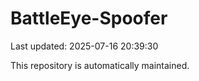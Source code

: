 # BattleEye-Spoofer

Last updated: 2025-07-16 20:39:30

This repository is automatically maintained.
